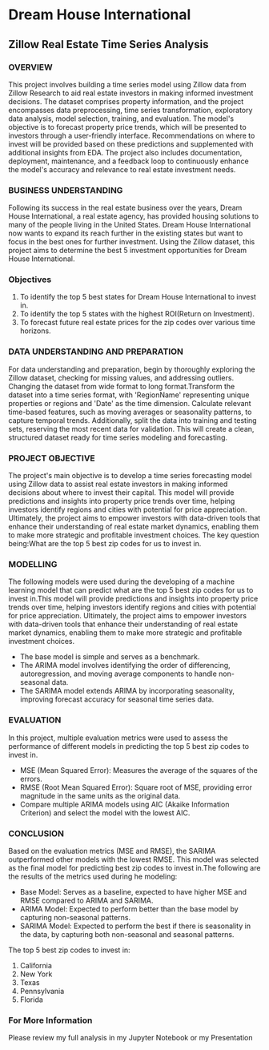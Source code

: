 # Dream House International
## Zillow Real Estate Time Series Analysis


### OVERVIEW
This project involves building a time series model using Zillow data  from Zillow Research to aid real estate investors in making informed investment decisions. The dataset comprises property information, and the project encompasses data preprocessing, time series transformation, exploratory data analysis, model selection, training, and evaluation. The model's objective is to forecast property price trends, which will be presented to investors through a user-friendly interface. Recommendations on where to invest will be provided based on these predictions and supplemented with additional insights from EDA. The project also includes documentation, deployment, maintenance, and a feedback loop to continuously enhance the model's accuracy and relevance to real estate investment needs.


### BUSINESS UNDERSTANDING
Following its success in the real estate business over the years, Dream House International, a real estate agency, has provided housing solutions to many of the people living in the United States. Dream House International now wants to expand its reach further in the existing states but want to focus in the best ones for further investment. Using the Zillow dataset, this project aims to determine the best 5 investment opportunities for Dream House International.


### Objectives
1. To identify the top 5 best states for Dream House International to invest in.
2. To identify the top 5 states with the highest ROI(Return on Investment).
3. To forecast future real estate prices for the zip codes over various time horizons.


### DATA UNDERSTANDING AND PREPARATION
For data understanding and preparation, begin by thoroughly exploring the Zillow dataset, checking for missing values, and addressing outliers. Changing the dataset from wide format to long format.Transform the dataset into a time series format, with 'RegionName' representing unique properties or regions and 'Date' as the time dimension. Calculate relevant time-based features, such as moving averages or seasonality patterns, to capture temporal trends. Additionally, split the data into training and testing sets, reserving the most recent data for validation. This will create a clean, structured dataset ready for time series modeling and forecasting.


### PROJECT OBJECTIVE
The project's main objective is to develop a time series forecasting model using Zillow data to assist real estate investors in making informed decisions about where to invest their capital. This model will provide predictions and insights into property price trends over time, helping investors identify regions and cities with potential for price appreciation. Ultimately, the project aims to empower investors with data-driven tools that enhance their understanding of real estate market dynamics, enabling them to make more strategic and profitable investment choices. The key question being:What are the top 5 best zip codes for us to invest in.


### MODELLING
The following models were used during the developing of a machine learning model that can predict what are the top 5 best zip codes for us to invest in.This model will provide predictions and insights into property price trends over time, helping investors identify regions and cities with potential for price appreciation. Ultimately, the project aims to empower investors with data-driven tools that enhance their understanding of real estate market dynamics, enabling them to make more strategic and profitable investment choices.

* The base model is simple and serves as a benchmark.
* The ARIMA model involves identifying the order of differencing, autoregression, and moving average components to handle          non-seasonal data.
* The SARIMA model extends ARIMA by incorporating seasonality, improving forecast accuracy for seasonal time series data.


### EVALUATION
In this project, multiple evaluation metrics were used to assess the performance of different models in predicting the top 5 best zip codes to invest in. 

* MSE (Mean Squared Error): Measures the average of the squares of the errors.
* RMSE (Root Mean Squared Error): Square root of MSE, providing error magnitude in the same units as the original data.
* Compare multiple ARIMA models using AIC (Akaike Information Criterion) and select the model with the lowest AIC.


### CONCLUSION
Based on the evaluation metrics (MSE and RMSE), the SARIMA outperformed other models with the lowest RMSE. This model was selected as the final model for predicting best zip codes to invest in.The following are the results of the metrics used during he modeling:
* Base Model: Serves as a baseline, expected to have higher MSE and RMSE compared to ARIMA and SARIMA.
* ARIMA Model: Expected to perform better than the base model by capturing non-seasonal patterns.
* SARIMA Model: Expected to perform the best if there is seasonality in the data, by capturing both non-seasonal and seasonal     patterns.

The top 5 best zip codes to invest in:
1. California
2. New York
3. Texas
4. Pennsylvania
5. Florida


### For More Information
Please review my full analysis in my Jupyter Notebook or my Presentation

```python

```
